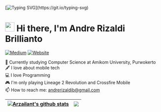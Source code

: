 [![Typing SVG](https://readme-typing-svg.herokuapp.com?font=Courier+new&color=%23808080&size=40&width=800&duration=6969&lines=Welcome+to+my+profile!)](https://git.io/typing-svg)
# <img src="https://raw.githubusercontent.com/iampavangandhi/iampavangandhi/master/gifs/Hi.gif" width="30px"> Hi there, I'm Andre Rizaldi Brillianto

[![Medium](https://img.shields.io/badge/-@andrerizaldib-black?logo=medium&style=flat-square)](https://medium.com/@andrerizaldib)
[![Website](https://img.shields.io/badge/-codelamps.com-black?&logo=google&style=flat-square)](https://codelamps.com)

:school: Currently studying Computer Science at Amikom University, Purwokerto</br>
:fountain_pen: I love about mobile tech</br>
:computer: I love Programming</br>
:video_game: I'm only playing Lineage 2 Revolution and Crossfire Mobile</br>
:mailbox: How to reach me: <a href="mailto:andrerizaldib@gmail.com">andrerizaldib@gmail.com</a>

| <a href="https://github.com/arzailants/github-readme-stats"><img align="center" src="https://github-readme-stats.vercel.app/api?username=arzailants&theme=github_dark&hide=contribs,issues&show_icons=true&hide_border=true" alt="Arzailant's github stats" /></a> | <a href="https://github.com/anuraghazra/github-readme-stats"><img align="center" src="https://github-readme-stats.vercel.app/api/top-langs/?username=arzailants&theme=github_dark&layout=compact&hide_border=true" /></a> |
| ------------- | ------------- |
